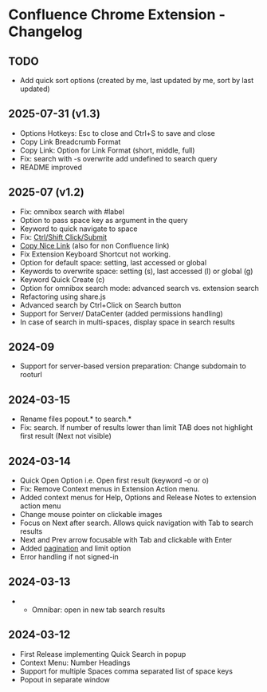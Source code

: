 # Confluence Chrome Extension - Changelog


## TODO
* Add quick sort options (created by me, last updated by me, sort by last updated)

## 2025-07-31 (v1.3)
* Options Hotkeys: Esc to close and Ctrl+S to save and close
* Copy Link Breadcrumb Format
* Copy Link: Option for Link Format (short, middle, full)
* Fix: search with -s overwrite add undefined to search query
* README improved

## 2025-07 (v1.2)
* Fix: omnibox search with #label
* Option to pass space key as argument in the query
* Keyword to quick navigate to space
* Fix: [Ctrl/Shift Click/Submit](https://www.perplexity.ai/search/in-my-chrome-extension-i-have-M_y8SHhqQ6KNjgPviHNC3g) 
* [Copy Nice Link](README.md#copy-link) (also for non Confluence link)
* Fix Extension Keyboard Shortcut not working.
* Option for default space: setting, last accessed or global
* Keywords to overwrite space: setting (s), last accessed (l) or global (g)
* Keyword Quick Create (c)
* Option for omnibox search mode: advanced search vs. extension search
* Refactoring using share.js
* Advanced search by Ctrl+Click on Search button
* Support for Server/ DataCenter (added permissions handling)
* In case of search in multi-spaces, display space in search results

## 2024-09
* Support for server-based version preparation: Change subdomain to rooturl

## 2024-03-15
* Rename files popout.* to search.*
* Fix: search. If number of results lower than limit TAB does not highlight first result (Next not visible)

## 2024-03-14
* Quick Open Option i.e. Open first result (keyword -o or o)
* Fix: Remove Context menus in Extension Action menu.
* Added context menus for Help, Options and Release Notes to extension action menu
* Change mouse pointer on clickable images
* Focus on Next after search. Allows quick navigation with Tab to search results
* Next and Prev arrow focusable with Tab and clickable with Enter
* Added [pagination](https://developer.atlassian.com/server/confluence/pagination-in-the-rest-api/) and limit option
* Error handling if not signed-in

## 2024-03-13
* * Omnibar: open in new tab search results

## 2024-03-12
* First Release implementing Quick Search in popup
* Context Menu: Number Headings
* Support for multiple Spaces comma separated list of space keys
* Popout in separate window
